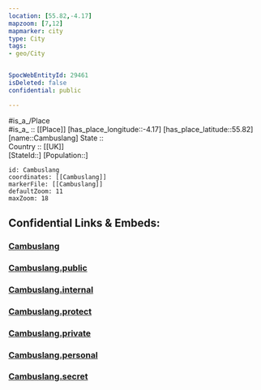 ```yaml
---
location: [55.82,-4.17] 
mapzoom: [7,12] 
mapmarker: city 
type: City
tags:
- geo/City


SpocWebEntityId: 29461
isDeleted: false
confidential: public

---
```

#is_a_/Place  
#is_a_ :: [[Place]] 
[has_place_longitude::-4.17] 
[has_place_latitude::55.82] 
[name::Cambuslang] 
State ::  
Country :: [[UK]]  
[StateId::] 
[Population::] 



```leaflet
id: Cambuslang
coordinates: [[Cambuslang]] 
markerFile: [[Cambuslang]] 
defaultZoom: 11 
maxZoom: 18
```


## Confidential Links & Embeds: 

### [Cambuslang](/_Standards/Earth/Continent/Europe/Europe~North/UK/Scotland/counties~Scotland/Lanarkshire~South/cities~Lanarkshire~South/Cambuslang.md) 

### [Cambuslang.public](/_public/Earth/Continent/Europe/Europe~North/UK/Scotland/counties~Scotland/Lanarkshire~South/cities~Lanarkshire~South/Cambuslang.public.md) 

### [Cambuslang.internal](/_internal/Earth/Continent/Europe/Europe~North/UK/Scotland/counties~Scotland/Lanarkshire~South/cities~Lanarkshire~South/Cambuslang.internal.md) 

### [Cambuslang.protect](/_protect/Earth/Continent/Europe/Europe~North/UK/Scotland/counties~Scotland/Lanarkshire~South/cities~Lanarkshire~South/Cambuslang.protect.md) 

### [Cambuslang.private](/_private/Earth/Continent/Europe/Europe~North/UK/Scotland/counties~Scotland/Lanarkshire~South/cities~Lanarkshire~South/Cambuslang.private.md) 

### [Cambuslang.personal](/_personal/Earth/Continent/Europe/Europe~North/UK/Scotland/counties~Scotland/Lanarkshire~South/cities~Lanarkshire~South/Cambuslang.personal.md) 

### [Cambuslang.secret](/_secret/Earth/Continent/Europe/Europe~North/UK/Scotland/counties~Scotland/Lanarkshire~South/cities~Lanarkshire~South/Cambuslang.secret.md)

